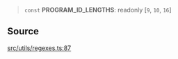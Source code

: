 > `const` **PROGRAM\_ID\_LENGTHS**: readonly [`9`, `10`, `16`]

## Source

[src/utils/regexes.ts:87](https://github.com/bhavjitChauhan/khan-api/blob/214cc6672777162cd3ec638a3ad3a22f7fe37e04/src/utils/regexes.ts#L87)
